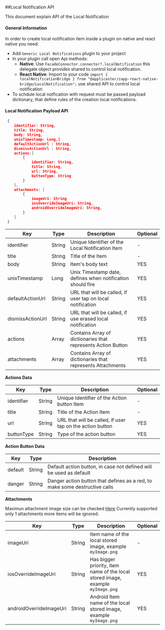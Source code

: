 ##Local Notification API

This document explain API of the Local Notification

#### General Information

In order to create local notification item inside a plugin on native and react native you need:

* Add `Generic Local Notifications` plugin to your project
* In your plugin call open Api methods:
	* __Native__: Use `FacadeConnector.connector?.localNotification` this delegate object provides shared to control local notification.
	* __React Native__: Import to your code `import { localNotificationBridge } from "@applicaster/zapp-react-native-bridge/LocalNotification";` use shared API to control local notification
* To schdule local notfication with request must be passed payload dictionary, that define rules of the creation local notifications.

#### Local Notification Payload API

```JSON
 {
 	identifier: String,
    title: String,
    body: String,
    unixTimestamp: Long,]
    defaultActionUrl : String,
    dismissActionUrl : String,
    actions:[
        {
            identifier: String,
            title: String,
            url: String,
            buttonType: String
        }
    ],
    attachments: [
        {
            imageUri: String
            iosOverrideImageUri: String,
            androidOverrideImageUri: String,
        }
    ]
 }
```


| Key | Type | Description | Optional
|--------|--------|--------|--------|
|identifier|String|Unique Identifier of the Local Notification Item|-|
|title|String|Title of the Item|-|
|body|String|Item's body text|YES|
|unixTimestamp|Long|Unix Timestamp date, defines when notification should fire|YES|
|defaultActionUrl|String|URL that will be called, if user tap on local notification|YES|
|dismissActionUrl|String|URL that will be called, if use erased local notification|YES|
|actions|Array|Contains Array of dictionaries that represents Action Button|YES|
|attachments|Array|Contains Array of dictionaries that represents Attachments|YES|

__Actions Data__

| Key | Type | Description | Optional
|--------|--------|--------|--------|
|identifier|String|Unique Identifier of the Action button Item|-|
|title|String|Title of the Action Item|-|
|url|String|URL that will be called, if user tap on the action button|YES|
|buttonType|String|Type of the action button|YES||-|

__Action Button Data__

| Key | Type | Description |
|--------|--------|--------|
|default|String|Default action button, in case not defined will be used as default|
|danger|String|Danger action button that defines as a red, to make some destructive calls|

__Attachments__

Maximun attachment image size can be checked [Here](https://developer.apple.com/documentation/usernotifications/unnotificationattachment)
Currently supported only 1 attachments more items will be ignored.

| Key | Type | Description | Optional
|--------|--------|--------|--------|
|imageUri|String|Item name of the local stored image, example `myImage.png`|-|
|iosOverrideImageUri|String|Has bigger priority, item name of the local stored image, example `myImage.png`|YES|
|androidOverrideImageUri|String|Android Item name of the local stored image, example `myImage.png`|YES|